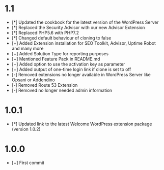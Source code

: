 # 1.1
* [*] Updated the cookbook for the latest version of the WordPress Server
* [*] Replaced the Security Advisor with our new Advisor Extension
* [*] Replaced PHP5.6 with PHP7.2
* [*] Changed default behaviour of cloning to false
* [+] Added Extension installation for SEO Toolkit, Advisor, Uptime Robot and many more 
* [+] Added Solution Type for reporting purposes
* [+] Mentioned Feature Pack in README.md 
* [+] Added option to use the activation key as parameter
* [+] Added output of one-time login link if clone is set to off
* [-] Removed extensions no longer available in WordPress Server like Opsani or Addendino
* [-] Removed Route 53 Extension
* [-] Removed no longer needed admin information



# 1.0.1

* [*] Updated link to the latest Welcome WordPress extension package (version 1.0.2)

# 1.0.0

* [+] First commit